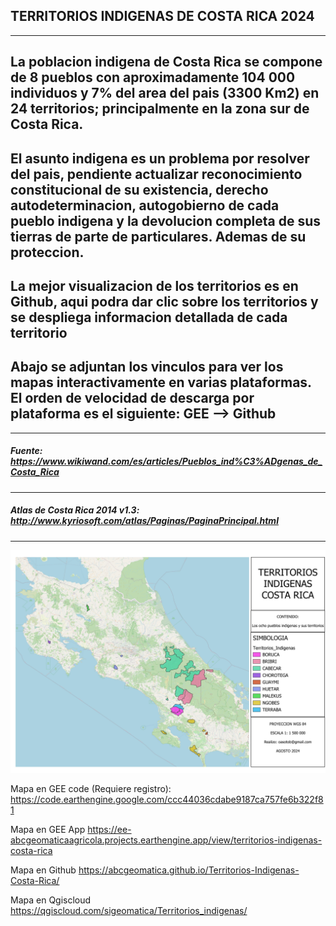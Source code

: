 ## TERRITORIOS INDIGENAS DE COSTA RICA 2024
---
La poblacion indigena de Costa Rica se compone de 8 pueblos con aproximadamente 104 000 individuos y 7% del area del pais (3300 Km2) en 24 territorios; principalmente en la zona sur de Costa Rica.
---
El asunto indigena es un problema por resolver del pais, pendiente actualizar reconocimiento constitucional de su existencia, derecho autodeterminacion, autogobierno de cada pueblo indigena y la devolucion completa de sus tierras de parte de particulares. Ademas de su proteccion.
---
La mejor visualizacion de los territorios es en Github, aqui podra dar clic sobre los territorios y se despliega informacion detallada de cada territorio
---
 Abajo se adjuntan los vinculos para ver los mapas interactivamente en varias plataformas.
 El orden de velocidad de descarga por plataforma es el siguiente:  GEE --> Github 
--- 

---
##### Fuente: https://www.wikiwand.com/es/articles/Pueblos_ind%C3%ADgenas_de_Costa_Rica
---
##### Atlas de Costa Rica 2014 v1.3: http://www.kyriosoft.com/atlas/Paginas/PaginaPrincipal.html
---

![Mapa](https://github.com/abcgeomatica/Territorios-Indigenas-Costa-Rica/blob/master/Territorios%20Indigenas.jpg)

Mapa en GEE code (Requiere registro):
https://code.earthengine.google.com/ccc44036cdabe9187ca757fe6b322f81

Mapa en GEE App
https://ee-abcgeomaticaagricola.projects.earthengine.app/view/territorios-indigenas-costa-rica

Mapa en Github
https://abcgeomatica.github.io/Territorios-Indigenas-Costa-Rica/

Mapa en Qgiscloud
https://qgiscloud.com/sigeomatica/Territorios_indigenas/

